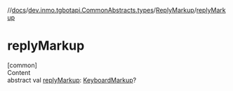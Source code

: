 //[docs](../../../index.md)/[dev.inmo.tgbotapi.CommonAbstracts.types](../index.md)/[ReplyMarkup](index.md)/[replyMarkup](reply-markup.md)



# replyMarkup  
[common]  
Content  
abstract val [replyMarkup](reply-markup.md): [KeyboardMarkup](../../dev.inmo.tgbotapi.types.buttons/-keyboard-markup/index.md)?  



